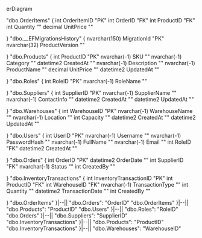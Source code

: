 erDiagram
      
"dbo.OrderItems" {
    int OrderItemID "PK"
          int OrderID "FK"
          int ProductID "FK"
          int Quantity ""
          decimal UnitPrice ""
          
}
"dbo.__EFMigrationsHistory" {
    nvarchar(150) MigrationId "PK"
          nvarchar(32) ProductVersion ""
          
}
"dbo.Products" {
    int ProductID "PK"
          nvarchar(-1) SKU ""
          nvarchar(-1) Category ""
          datetime2 CreatedAt ""
          nvarchar(-1) Description ""
          nvarchar(-1) ProductName ""
          decimal UnitPrice ""
          datetime2 UpdatedAt ""
          
}
"dbo.Roles" {
    int RoleID "PK"
          nvarchar(-1) RoleName ""
          
}
"dbo.Suppliers" {
    int SupplierID "PK"
          nvarchar(-1) SupplierName ""
          nvarchar(-1) ContactInfo ""
          datetime2 CreatedAt ""
          datetime2 UpdatedAt ""
          
}
"dbo.Warehouses" {
    int WarehouseID "PK"
          nvarchar(-1) WarehouseName ""
          nvarchar(-1) Location ""
          int Capacity ""
          datetime2 CreatedAt ""
          datetime2 UpdatedAt ""
          
}
"dbo.Users" {
    int UserID "PK"
          nvarchar(-1) Username ""
          nvarchar(-1) PasswordHash ""
          nvarchar(-1) FullName ""
          nvarchar(-1) Email ""
          int RoleID "FK"
          datetime2 CreatedAt ""
          
}
"dbo.Orders" {
    int OrderID "PK"
          datetime2 OrderDate ""
          int SupplierID "FK"
          nvarchar(-1) Status ""
          int CreatedBy ""
          
}
"dbo.InventoryTransactions" {
    int InventoryTransactionID "PK"
          int ProductID "FK"
          int WarehouseID "FK"
          nvarchar(-1) TransactionType ""
          int Quantity ""
          datetime2 TransactionDate ""
          int CreatedBy ""
          
}
      "dbo.OrderItems" }|--|| "dbo.Orders": "OrderID"
"dbo.OrderItems" }|--|| "dbo.Products": "ProductID"
"dbo.Users" }|--|| "dbo.Roles": "RoleID"
"dbo.Orders" }|--|| "dbo.Suppliers": "SupplierID"
"dbo.InventoryTransactions" }|--|| "dbo.Products": "ProductID"
"dbo.InventoryTransactions" }|--|| "dbo.Warehouses": "WarehouseID"
